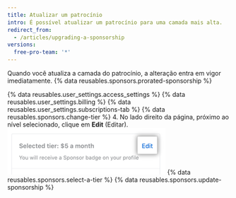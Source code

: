 ```yaml
---
title: Atualizar um patrocínio
intro: É possível atualizar um patrocínio para uma camada mais alta.
redirect_from:
  - /articles/upgrading-a-sponsorship
versions:
  free-pro-team: '*'
---
```


Quando você atualiza a camada do patrocínio, a alteração entra em vigor imediatamente. {% data reusables.sponsors.prorated-sponsorship %}

{% data reusables.user_settings.access_settings %}
{% data reusables.user_settings.billing %}
{% data reusables.user_settings.subscriptions-tab %}
{% data reusables.sponsors.change-tier %}
4. No lado direito da página, próximo ao nível selecionado, clique em **Edit** (Editar). ![Botão Edit tier (Editar nível)](/assets/images/help/billing/edit-tier-button.png)
{% data reusables.sponsors.select-a-tier %}
{% data reusables.sponsors.update-sponsorship %}
